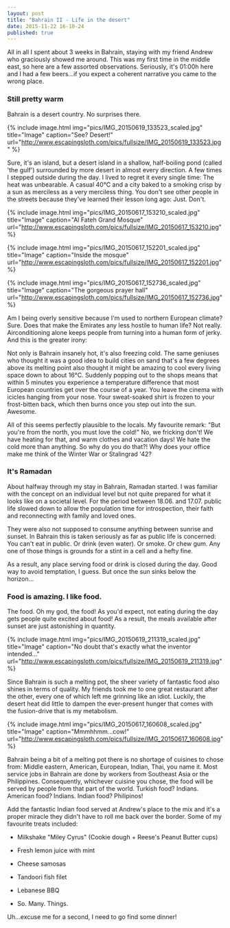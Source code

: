 ```yaml
---
layout: post
title: "Bahrain II - Life in the desert"
date: 2015-11-22 16-10-24
published: true
---
```


All in all I spent about 3 weeks in Bahrain, staying with my friend Andrew who graciously showed me around. This was my first time in the middle east, so here are a few assorted observations. Seriously, it's 01:00h here and I had a few beers...if you expect a coherent narrative you came to the wrong place.


### Still pretty warm

Bahrain is a desert country. No surprises there.

{% include image.html img="pics/IMG_20150619_133523_scaled.jpg" title="Image" caption="See? Desert!" url="http://www.escapingsloth.com/pics/fullsize/IMG_20150619_133523.jpg" %}


Sure, it's an island, but a desert island in a shallow, half-boiling pond (called 'the gulf') surrounded by more desert in almost every direction. A few times I stepped outside during the day. I lived to regret it every single time: The heat was unbearable. A casual 40°C and a city baked to a smoking crisp by a sun as merciless as a very merciless thing. You don't see other people in the streets because they've learned their lesson long ago: Just. Don't.

{% include image.html img="pics/IMG_20150617_153210_scaled.jpg" title="Image" caption="Al Fateh Grand Mosque" url="http://www.escapingsloth.com/pics/fullsize/IMG_20150617_153210.jpg" %}

{% include image.html img="pics/IMG_20150617_152201_scaled.jpg" title="Image" caption="Inside the mosque" url="http://www.escapingsloth.com/pics/fullsize/IMG_20150617_152201.jpg" %}

{% include image.html img="pics/IMG_20150617_152736_scaled.jpg" title="Image" caption="The gorgeous prayer hall" url="http://www.escapingsloth.com/pics/fullsize/IMG_20150617_152736.jpg" %}

Am I being overly sensitive because I'm used to northern European climate? Sure. Does that make the Emirates any less hostile to human life? Not really. Airconditioning alone keeps people from turning into a human form of jerky. And this is the greater irony:

Not only is Bahrain insanely hot, it's also freezing cold. The same geniuses who thought it was a good idea to build cities on sand that's a few degrees above its melting point also thought it might be amazing to cool every living space down to about 16°C. Suddenly popping out to the shops means that within 5 minutes you experience a temperature difference that most European countries get over the course of a year. You leave the cinema with icicles hanging from your nose. Your sweat-soaked shirt is frozen to your frost-bitten back, which then burns once you step out into the sun. Awesome.

All of this seems perfectly plausible to the locals. My favourite remark: "But you're from the north, you must love the cold!" No, we fricking don't! We have heating for that, and warm clothes and vacation days! We hate the cold more than anything. So why do you do that?! Why does your office make me think of the Winter War or Stalingrad '42?



### It's Ramadan
About halfway through my stay in Bahrain, Ramadan started. I was familiar with the concept on an individual level but not quite prepared for what it looks like on a societal level. For the period between 18.06. and 17.07. public life slowed down to allow the population time for introspection, their faith and reconnecting with family and loved ones.

They were also not supposed to consume anything between sunrise and sunset. In Bahrain this is taken seriously as far as public life is concerned: You can't eat in public. Or drink (even water). Or smoke. Or chew gum. Any one of those things is grounds for a stint in a cell and a hefty fine.

As a result, any place serving food or drink is closed during the day. Good way to avoid temptation, I guess. But once the sun sinks below the horizon...


### Food is amazing. I like food.
The food. Oh my god, the food! As you'd expect, not eating during the day gets people quite excited about food! As a result, the meals available after sunset are just astonishing in quantity. 

{% include image.html img="pics/IMG_20150619_211319_scaled.jpg" title="Image" caption="No doubt that's exactly what the inventor intended..." url="http://www.escapingsloth.com/pics/fullsize/IMG_20150619_211319.jpg" %}


Since Bahrain is such a melting pot, the sheer variety of fantastic food also shines in terms of quality. My friends took me to one great restaurant after the other, every one of which left me grinning like an idiot. Luckily, the desert heat did little to dampen the ever-present hunger that comes with the fusion-drive that is my metabolism.


{% include image.html img="pics/IMG_20150617_160608_scaled.jpg" title="Image" caption="Mmmhhmm...cow!" url="http://www.escapingsloth.com/pics/fullsize/IMG_20150617_160608.jpg" %}

Bahrain being a bit of a melting pot there is no shortage of cuisines to chose from: Middle eastern, American, European, Indian, Thai, you name it. Most service jobs in Bahrain are done by workers from Southeast Asia or the Philippines. Consequently, whichever cuisine you chose, the food will be served by people from that part of the world. Turkish food? Indians. American food? Indians. Indian food? Philipinos!

Add the fantastic Indian food served at Andrew's place to the mix and it's a proper miracle they didn't have to roll me back over the border. Some of my favourite treats included:

- Milkshake "Miley Cyrus" (Cookie dough + Reese's Peanut Butter cups)
 
- Fresh lemon juice with mint

- Cheese samosas

- Tandoori fish filet

- Lebanese BBQ

- So. Many. Things.

Uh...excuse me for a second, I need to go find some dinner!






